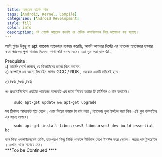 ```yaml
---
 title: আন্ড্রয়েড কার্ণেল বিল্ড
 tags: [Android, Kernel, Compile]
 categories: [Android Development]
 style: fill
 color: info
 description: এই পোস্টে আন্ড্রয়েড কার্নেল এর বেসিক কম্পাইলেশন নিয়ে আলোচনা করা হয়েছে।																
---
```

আমি মুলত উবুন্তু বা apt  প্যাকেজ ম্যানেজার ব্যবহার করেছি, আপনি আপনার ডিস্ট্রো এর প্যাকেজ ম্যানেজার ব্যবহার করে প্যাকেজ গুলা নামায়ে নিবেন।আশা করি সমস্যা হবে। তো শুরু করা যাক :smile:.    
  
Prequisite :  
১) কার্নেল সোর্স লাগবে, যে ডিভাইসের জন্যে বিল্ড করবেন।  
২) কম্পাইল এর জন্যে টুলচেইন লাগবে GCC / NDK , যেকোন একটা হইলেই হবে।  

৩) ধৈর্য্য ,ধৈর্য্য ,ধৈর্য্য   

:eight_spoked_asterisk: প্রথমে সিস্টেম ওয়াইড প্যাকেজ আপডেট এর জন্যে নিচের কমান্ড টি টার্মিনাল এ রান করাবেন।  


```shell
	sudo apt-get update && apt-get upgrade
```
সব ঠিকমত আপডেট হয়ে গেলে , এবার নিচের কমান্ড টা রান করে , প্যাকেজ গুলা ইন্সটল করে নিন।এই গুলা কম্পাইল এর  জন্যে লাগবে। 
```shell
	sudo apt-get install libncurses5 libncurses5-dev build-essential bc
```

ব্যস বিল্ড এনভাইরনমেন্ট রেডি, তারপরেও কিছু মিছিং থাকলে টার্মিনাল দেখে ইনস্টল  করে নেবেন। পরের ধাপ টুলচেইন । এখান থেকে নামায়ে  নেন।   
  ***Too be Continued ****